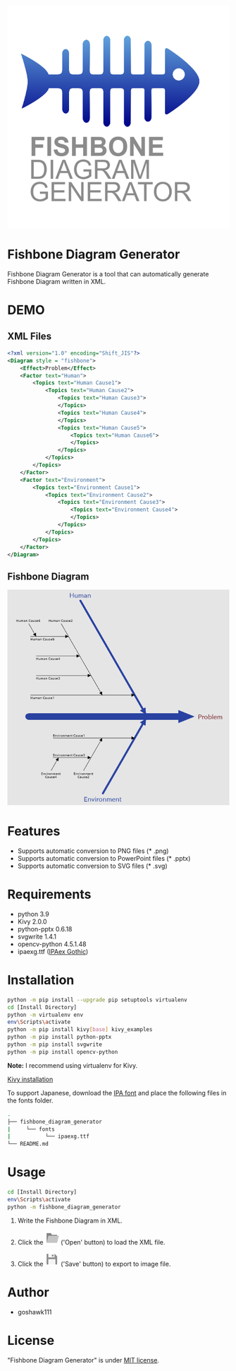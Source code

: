 ![Fishbone Diagram Generator](./fishbone_diagram_generator/images/logo.png)
# Fishbone Diagram Generator
 
Fishbone Diagram Generator is a tool that can automatically generate Fishbone Diagram written in XML.

# DEMO
## XML Files
```xml
<?xml version="1.0" encoding="Shift_JIS"?>
<Diagram style = "fishbone">
    <Effect>Problem</Effect>
    <Factor text="Human">
        <Topics text="Human Cause1">
            <Topics text="Human Cause2">
                <Topics text="Human Cause3">
                </Topics>
                <Topics text="Human Cause4">
                </Topics>
                <Topics text="Human Cause5">
                    <Topics text="Human Cause6">
                    </Topics>
                </Topics>
            </Topics>
        </Topics>
    </Factor>
    <Factor text="Environment">
        <Topics text="Environment Cause1">
            <Topics text="Environment Cause2">
                <Topics text="Environment Cause3">
                    <Topics text="Environment Cause4">
                    </Topics>
                </Topics>
            </Topics>
        </Topics>
    </Factor>
</Diagram>
```
## Fishbone Diagram
![Fishbone Diagram Sample](./fishbone_diagram_generator/images/sample.png)
 
# Features
* Supports automatic conversion to PNG files (* .png)
* Supports automatic conversion to PowerPoint files (* .pptx)
* Supports automatic conversion to SVG files (* .svg)

# Requirements
 
* python 3.9
* Kivy 2.0.0
* python-pptx 0.6.18
* svgwrite 1.4.1
* opencv-python 4.5.1.48
* ipaexg.ttf ([IPAex Gothic](https://moji.or.jp/ipafont/))

# Installation
 
```bash
python -m pip install --upgrade pip setuptools virtualenv
cd [Install Directory]
python -m virtualenv env
env\Scripts\activate
python -m pip install kivy[base] kivy_examples
python -m pip install python-pptx
python -m pip install svgwrite
python -m pip install opencv-python  
```
**Note:**  I recommend using virtualenv for Kivy.

[Kivy installation](https://kivy.org/doc/stable/gettingstarted/installation.html)

To support Japanese, download the [IPA font](https://moji.or.jp/ipafont/ipafontdownload/) and place the following files in the fonts folder.

```bash
.
├── fishbone_diagram_generator
|     └── fonts
|           └── ipaexg.ttf
└── README.md
```

# Usage

```bash
cd [Install Directory]
env\Scripts\activate
python -m fishbone_diagram_generator
```
1. Write the Fishbone Diagram in XML.

2. Click the ![open button](./fishbone_diagram_generator/images/open1.png) ('Open' button) to load the XML file.

3. Click the ![save button](./fishbone_diagram_generator/images/save1.png) ('Save' button) to export to image file.


# Author
 
* goshawk111
 
# License
 
"Fishbone Diagram Generator" is under [MIT license](https://en.wikipedia.org/wiki/MIT_License).
 